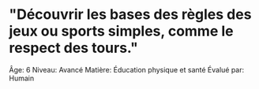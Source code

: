 # "Découvrir les bases des règles des jeux ou sports simples, comme le respect des tours."

Âge: 6
Niveau: Avancé
Matière: Éducation physique et santé
Évalué par: Humain